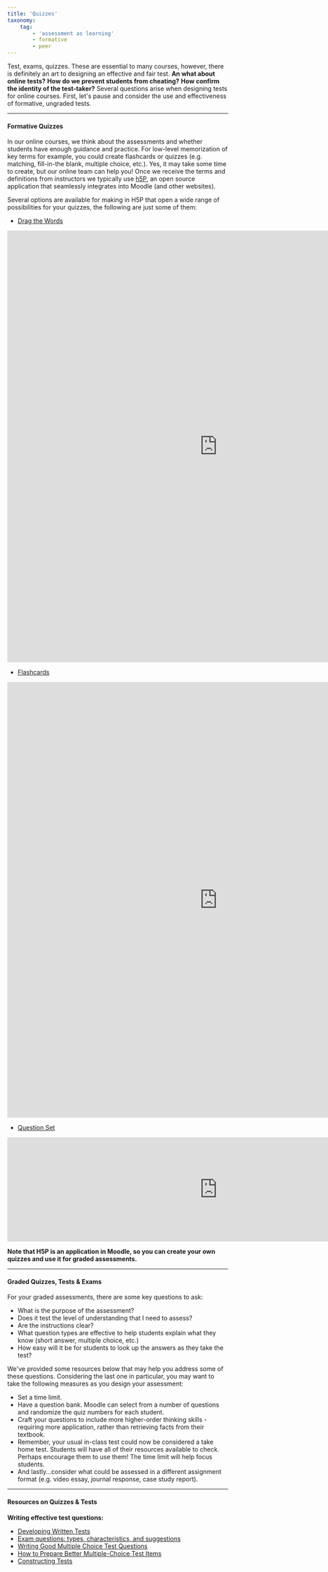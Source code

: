 ```yaml
---
title: 'Quizzes'
taxonomy:
    tag:
        - 'assessment as learning'
        - formative
        - peer
---
```



Test, exams, quizzes. These are essential to many courses, however, there is definitely an art to designing an effective and fair test. **An what about online tests?**  **How do we prevent students from cheating?**  **How confirm the identity of the test-taker?**  Several questions arise when designing tests for online courses.  First, let's pause and consider the use and effectiveness of formative, ungraded tests.

---

#### Formative Quizzes
In our online courses, we think about the assessments and whether students have enough guidance and practice.  For low-level memorization of key terms for example, you could create flashcards or quizzes (e.g. matching, fill-in-the blank, multiple choice, etc.).  Yes, it may take some time to create, but our online team can help you! Once we receive the terms and definitions from instructors we typically use [h5P](https://h5p.org/content-types-and-applications), an open source application that seamlessly integrates into Moodle (and other websites).


Several options are available for making in H5P that open a wide range of possibilities for your quizzes, the following are just some of them:

- [Drag the Words](https://h5p.org/drag-the-words)
<iframe src="https://create.twu.ca/h5p/wp-admin/admin-ajax.php?action=h5p_embed&id=4" width="958" height="986" frameborder="0" allowfullscreen="allowfullscreen" title="Drag the key terms into the correct boxes to complete the definition."> </iframe>

- [Flashcards](https://h5p.org/flashcards)
<iframe src="https://create.twu.ca/h5p/wp-admin/admin-ajax.php?action=h5p_embed&id=207" width="958" height="995" frameborder="0" allowfullscreen="allowfullscreen" title="320 U8 Flashcards"></iframe>

- [Question Set](https://h5p.org/question-set)
<iframe src="https://create.twu.ca/h5p/wp-admin/admin-ajax.php?action=h5p_embed&id=2" width="958" height="238" frameborder="0" allowfullscreen="allowfullscreen" title="Interaction Quiz"></iframe>

**Note that H5P is an application in Moodle, so you can create your own quizzes and use it for graded assessments.**

---

#### Graded Quizzes, Tests & Exams
For your graded assessments, there are some key questions to ask:
- What is the purpose of the assessment?
- Does it test the level of understanding that I need to assess?
- Are the instructions clear?
- What question types are effective to help students explain what they know (short answer, multiple choice, etc.)
- How easy will it be for students to look up the answers as they take the test?

We've provided some resources below that may help you address some of these questions.  Considering the last one in particular, you may want to take the following measures as you design your assessment:
- Set a time limit.  
- Have a question bank.  Moodle can select from a number of questions and randomize the quiz numbers for each student.
- Craft your questions to include more higher-order thinking skills - requiring more application, rather than retrieving facts from their textbook.
- Remember, your usual in-class test could now be considered a take home test.  Students will have all of their resources available to check.  Perhaps encourage them to use them! The time limit will help focus students.
- And lastly...consider what could be assessed in a different assignment format (e.g. video essay, journal response, case study report).

---

#### Resources on Quizzes & Tests

**Writing effective test questions:**

- [Developing Written Tests](https://www.bcit.ca/files/ltc/pdf/ja_developtests.pdf)
- [Exam questions: types, characteristics, and suggestions](https://uwaterloo.ca/centre-for-teaching-excellence/teaching-resources/teaching-tips/developing-assignments/exams/questions-types-characteristics-suggestions)
- [Writing Good Multiple Choice Test Questions](https://cft.vanderbilt.edu/guides-sub-pages/writing-good-multiple-choice-test-questions/)
- [How to Prepare Better Multiple-Choice Test Items](https://testing.byu.edu/handbooks/betteritems.pdf)
- [Constructing Tests](https://www.washington.edu/teaching/topics/preparing-to-teach/constructing-tests/)
